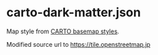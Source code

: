 # carto-dark-matter.json
Map style from [CARTO basemap styles](https://github.com/CartoDB/basemap-styles/blob/master/mapboxgl/).

Modified source url to https://tile.openstreetmap.jp

